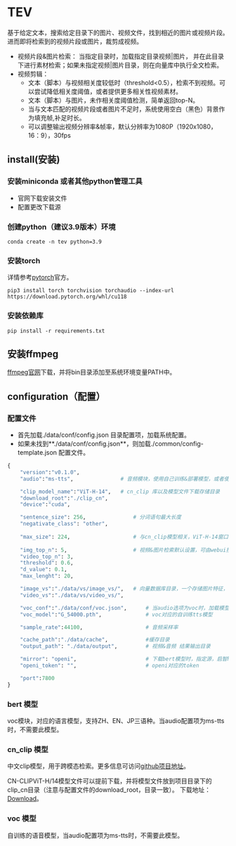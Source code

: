 # TEV 
基于给定文本，搜索给定目录下的图片、视频文件，找到相近的图片或视频片段。进而即将检索到的视频片段或图片，裁剪成视频。
- 视频片段&图片检索： 当指定目录时，加载指定目录视频|图片， 并在此目录下进行素材检索；如果未指定视频|图片目录，则在向量库中执行全文检索。
- 视频剪辑：
  - 文本（脚本）与视频相关度较低时（threshold<0.5），检索不到视频。可以尝试降低相关度阈值，或者提供更多相关性视频素材。
  - 文本（脚本）与图片，未作相关度阈值检测，简单返回top-N。
  - 当与文本匹配的视频片段或者图片不足时，系统使用空白（黑色）背景作为填充帧,补足时长。
  - 可以调整输出视频分辨率&帧率，默认分辨率为1080P（1920x1080，16：9），30fps

## install(安装)
### 安装miniconda 或者其他python管理工具

- 官网下载安装文件
- 配置更改下载源

### 创建python（建议3.9版本）环境

```shell
conda create -n tev python=3.9
```

### 安装torch

详情参考[pytorch](https://pytorch.org/)官方。

```shell
pip3 install torch torchvision torchaudio --index-url https://download.pytorch.org/whl/cu118
```

### 安装依赖库

```shell
pip install -r requirements.txt
```

## 安装ffmpeg

[ffmpeg官网](https://ffmpeg.org/download.html)下载，并将bin目录添加至系统环境变量PATH中。

## configuration（配置）

### 配置文件

- 首先加载./data/conf/config.json 目录配置项，加载系统配置。
- 如果未找到**./data/conf/config.json**，则加载./common/config-template.json 配置文件。

```python
{
    "version":"v0.1.0",
    "audio":"ms-tts",				# 音频模块，使用自己训练&部署模型，或者使用第三方接口，默认使用

    "clip_model_name":"ViT-H-14",	# cn_clip 库以及模型文件下载存储目录
    "download_root":"./clip_cn",
    "device":"cuda",

    "sentence_size": 256,               # 分词语句最大长度
    "negativate_class": "other",         
    
    "max_size": 224,                   	# 与cn_clip模型相关，ViT-H-14窗口大小为224，这里统一把图片/视频帧缩放至224
    		
    "img_top_n": 5,  					# 视频&图片检索默认设置，可由webui控制
    "video_top_n": 3,                        
    "threshold": 0.6,                  
    "d_value": 0.1,                    
    "max_lenght": 20,

    "image_vs":"./data/vs/image_vs/",	# 向量数据库目录，一个存储图片特征，一个存储视频特征
    "video_vs":"./data/vs/video_vs/",

    "voc_conf":"./data/conf/voc.json",		# 当audio选项为voc时，加载模型配置文件
    "voc_model":"G_54000.pth", 				# voc对应的自训练tts模型

    "sample_rate":44100,					# 音频采样率

    "cache_path":"./data/cache",			#缓存目录
    "output_path": "./data/output",			# 视频&音频 结果输出目录

    "mirror": "openi",						# 下载bert模型时，指定源，启智https://openi.org.cn/
    "openi_token": "",						# openi对应的token

    "port":7800
}
```

### bert 模型

voc模块，对应的语言模型，支持ZH、EN、JP三语种。当audio配置项为ms-tts时，不需要此模型。

### cn_clip 模型

中文clip模型，用于跨模态检索。更多信息可访问[github项目地址](https://github.com/OFA-Sys/Chinese-CLIP)。

CN-CLIPViT-H/14模型文件可以提前下载，并将模型文件放到项目目录下的clip_cn目录（注意与配置文件的download_root，目录一致）。 下载地址：[Download](https://clip-cn-beijing.oss-cn-beijing.aliyuncs.com/checkpoints/clip_cn_vit-h-14.pt)。

### voc 模型

自训练的语音模型，当audio配置项为ms-tts时，不需要此模型。
